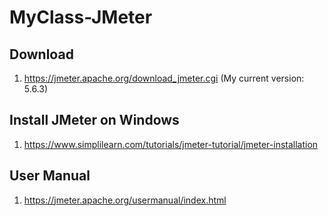 # MyClass-JMeter

## Download
1. https://jmeter.apache.org/download_jmeter.cgi (My current version: 5.6.3)

## Install JMeter on Windows
1. https://www.simplilearn.com/tutorials/jmeter-tutorial/jmeter-installation

## User Manual
1. https://jmeter.apache.org/usermanual/index.html
